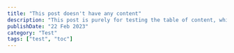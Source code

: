 ```yaml
---
title: "This post doesn't have any content"
description: "This post is purely for testing the table of content, which should not be rendered, and the toggle button next to the post title should not be displayed"
publishDate: "22 Feb 2023"
category: "Test"
tags: ["test", "toc"]
---
```


